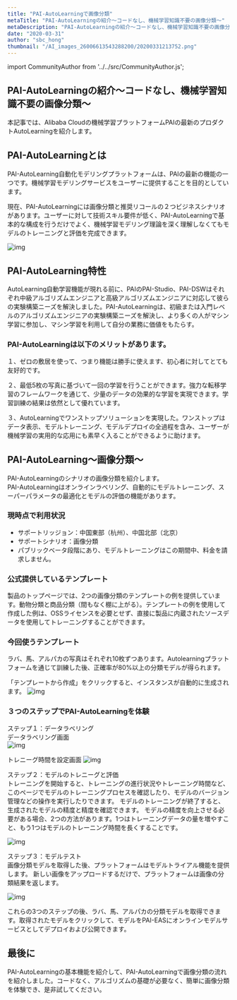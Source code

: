 ```yaml
---
title: "PAI-AutoLearningで画像分類"
metaTitle: "PAI-AutoLearningの紹介〜コードなし、機械学習知識不要の画像分類〜"
metaDescription: "PAI-AutoLearningの紹介〜コードなし、機械学習知識不要の画像分類〜"
date: "2020-03-31"
author: "sbc_hong"
thumbnail: "/AI_images_26006613543288200/20200331213752.png"
---
```


import CommunityAuthor from '../../src/CommunityAuthor.js';

## PAI-AutoLearningの紹介〜コードなし、機械学習知識不要の画像分類〜

本記事では、Alibaba Cloudの機械学習プラットフォームPAIの最新のプロダクトAutoLearningを紹介します。

## PAI-AutoLearningとは
PAI-AutoLearning自動化モデリングプラットフォームは、PAIの最新の機能の一つです。機械学習モデリングサービスをユーザーに提供することを目的としています。 

現在、PAI-AutoLearningには画像分類と推奨リコールの２つビジネスシナリオがあります。ユーザーに対して技術スキル要件が低く、PAI-AutoLearningで基本的な構成を行うだけでよく、機械学習モデリング理論を深く理解しなくてもモデルのトレーニングと評価を完成できます。

![img](https://raw.githubusercontent.com/sbopsv/cloud-tech/master/content/usecase-AI/AI_images_26006613543288200/20200331213752.png "参照")

## PAI-AutoLearning特性
AutoLearning自動学習機能が現れる前に、PAIのPAI-Studio、PAI-DSWはそれぞれ中級アルゴリズムエンジニアと高級アルゴリズムエンジニアに対応して彼らの実験構築ニーズを解決しました。PAI-AutoLearningは、初級または入門レベルのアルゴリズムエンジニアの実験構築ニーズを解決し、より多くの人がマシン学習に参加し、マシン学習を利用して自分の業務に価値をもたらす。

### PAI-AutoLearningは以下のメリットがあります。
１、ゼロの敷居を使って、つまり機能は勝手に使えます、初心者に対してとても友好的です。

２、最低5枚の写真に基づいて一回の学習を行うことができます。強力な転移学習のフレームワークを通じて、少量のデータの効果的な学習を実現できます。学習訓練の結果は依然として優れています。

３、AutoLearningでワンストップソリューションを実現した。ワンストップはデータ表示、モデルトレーニング、モデルデプロイの全過程を含み、ユーザーが機械学習の実用的な応用にも素早く入ることができるように助けます。

## PAI-AutoLearning〜画像分類〜 
PAI-AutoLearningのシナリオの画像分類を紹介します。    
PAI-AutoLearningはオンラインラベリング、自動的にモデルトレーニング、スーパーパラメータの最適化とモデルの評価の機能があります。    

### 現時点で利用状況
* サポートリッジョン：中国東部（杭州）、中国北部（北京）
* サポートシナリオ：画像分類
* パブリックベータ段階にあり、モデルトレーニングはこの期間中、料金を請求しません。

### 公式提供しているテンプレート
製品のトップページでは、2つの画像分類のテンプレートの例を提供しています。動物分類と商品分類（間もなく棚に上がる）。テンプレートの例を使用して作成した例は、OSSライセンスを必要とせず、直接に製品に内蔵されたソースデータを使用してトレーニングすることができます。

### 今回使うテンプレート
ラバ、馬、アルパカの写真はそれぞれ10枚ずつあります。Autolearningプラットフォームを通じて訓練した後、正確率が80%以上の分類モデルが得られます。


「テンプレートから作成」をクリックすると、インスタンスが自動的に生成されます。
![img](https://raw.githubusercontent.com/sbopsv/cloud-tech/master/content/usecase-AI/AI_images_26006613543288200/20200401072147.png "参照")

### ３つのステップでPAI-AutoLearningを体験

ステップ１：データラベリング    
データラベリング画面    
![img](https://raw.githubusercontent.com/sbopsv/cloud-tech/master/content/usecase-AI/AI_images_26006613543288200/20200401072711.png "参照")

トレニーグ時間を設定画面
![img](https://raw.githubusercontent.com/sbopsv/cloud-tech/master/content/usecase-AI/AI_images_26006613543288200/20200331214032.png "参照")


ステップ２：モデルのトレニーグと評価     
トレーニングを開始すると、トレーニングの進行状況やトレーニング時間など、このページでモデルのトレーニングプロセスを確認したり、モデルのバージョン管理などの操作を実行したりできます。 モデルのトレーニングが終了すると、生成されたモデルの精度と精度を確認できます。 モデルの精度を向上させる必要がある場合、2つの方法があります。1つはトレーニングデータの量を増やすこと、もう1つはモデルのトレーニング時間を長くすることです。     

![img](https://raw.githubusercontent.com/sbopsv/cloud-tech/master/content/usecase-AI/AI_images_26006613543288200/20200401074028.png "参照")

ステップ３：モデルテスト     
画像分類モデルを取得した後、プラットフォームはモデルトライアル機能を提供します。 新しい画像をアップロードするだけで、プラットフォームは画像の分類結果を返します。 

![img](https://raw.githubusercontent.com/sbopsv/cloud-tech/master/content/usecase-AI/AI_images_26006613543288200/20200331214329.png "参照")

これらの3つのステップの後、ラバ、馬、アルパカの分類モデルを取得できます。取得されたモデルをクリックして、モデルをPAI-EASにオンラインモデルサービスとしてデプロイおよび公開できます。

## 最後に
PAI-AutoLearningの基本機能を紹介して、PAI-AutoLearningで画像分類の流れを紹介しました。コードなく、アルゴリズムの基礎が必要なく、簡単に画像分類を体験でき、是非試してください。


 <CommunityAuthor 
    author="洪亜龍"
    self_introduction = "2018年からPythonやJavaScriptをはじめとするAIやサービス基盤中心のバックエンド開発を担当。Alibaba Cloud、Google Cloudが得意。"
    imageUrl="https://raw.githubusercontent.com/sbopsv/cloud-tech/master/src/components/images/hon.png"
    githubUrl="https://github.com/alonhung"
/>




